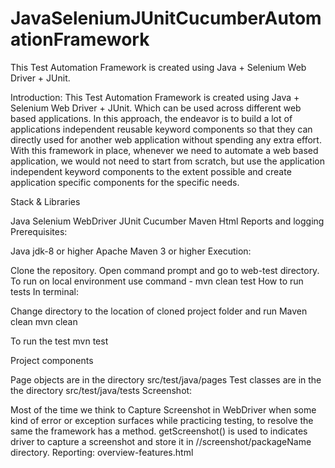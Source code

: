 # JavaSeleniumJUnitCucumberAutomationFramework
This Test Automation Framework is created using Java + Selenium Web Driver + JUnit. 

Introduction: This Test Automation Framework is created using Java + Selenium Web Driver + JUnit. Which can be used across different web based applications. In this approach, the endeavor is to build a lot of applications independent reusable keyword components so that they can directly used for another web application without spending any extra effort. With this framework in place, whenever we need to automate a web based application, we would not need to start from scratch, but use the application independent keyword components to the extent possible and create application specific components for the specific needs.

Stack & Libraries

Java
Selenium WebDriver
JUnit
Cucumber
Maven
Html Reports and logging
Prerequisites:

Java jdk-8 or higher
Apache Maven 3 or higher
Execution:

Clone the repository.
Open command prompt and go to web-test directory.
To run on local environment use command - mvn clean test
How to run tests In terminal:

Change directory to the location of cloned project folder and run Maven clean mvn clean

To run the test mvn test

Project components

Page objects are in the directory src/test/java/pages
Test classes are in the the directory src/test/java/tests
Screenshot:

Most of the time we think to Capture Screenshot in WebDriver when some kind of error or exception surfaces while practicing testing, to resolve the same the framework has a method.
getScreenshot() is used to indicates driver to capture a screenshot and store it in //screenshot/packageName directory.
Reporting: overview-features.html
